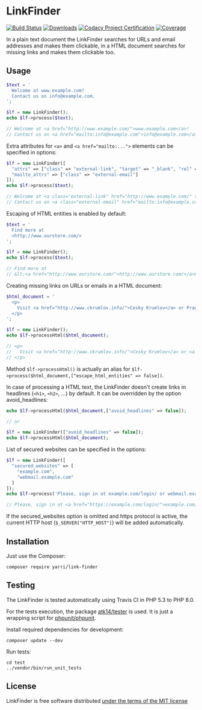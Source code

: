 LinkFinder
==========

[![Build Status](https://travis-ci.com/yarri/LinkFinder.svg?branch=master)](https://travis-ci.com/yarri/LinkFinder)
[![Downloads](https://img.shields.io/packagist/dt/yarri/link-finder.svg)](https://packagist.org/packages/yarri/link-finder)
[![Codacy Project Certification](https://api.codacy.com/project/badge/Grade/e9ba7e40320b41c9a2caff1bcc85f16f)](https://www.codacy.com/app/jaromir.tomek/LinkFinder?utm_source=github.com&amp;utm_medium=referral&amp;utm_content=yarri/LinkFinder&amp;utm_campaign=Badge_Grade)
[![Coverage](https://api.codacy.com/project/badge/Coverage/e9ba7e40320b41c9a2caff1bcc85f16f)](https://www.codacy.com/app/jaromir.tomek/LinkFinder?utm_source=github.com&utm_medium=referral&utm_content=yarri/LinkFinder&utm_campaign=Badge_Coverage)

In a plain text document the LinkFinder searches for URLs and email addresses and makes them clickable, in a HTML document searches for missing links and makes them clickable too.

Usage
-----

```php
$text = '
  Welcome at www.example.com!
  Contact us on info@example.com.
';

$lf = new LinkFinder();
echo $lf->process($text);

// Welcome at <a href="http://www.example.com/">www.example.com</a>!
// Contact us on <a href="mailto:info@example.com">info@example.com</a>.
```

Extra attributes for ```<a>``` and ```<a href="mailto:...">``` elements can be specified in options:

```php
$lf = new LinkFinder([
  "attrs" => ["class" => "external-link", "target" => "_blank", "rel" => "nofollow"],
  "mailto_attrs" => ["class" => "external-email"]
]);
echo $lf->process($text);

// Welcome at <a class="external-link" href="http://www.example.com/" target="_blank" rel="nofollow">www.example.com</a>!
// Contact us on <a class="external-email" href="mailto:info@example.com">info@example.com</a>.
```

Escaping of HTML entities is enabled by default:

```php
$text = '
  Find more at
  <http://www.ourstore.com/>
';

$lf = new LinkFinder();
echo $lf->process($text);

// Find more at
// &lt;<a href="http://www.ourstore.com/">http://www.ourstore.com/</a>&gt;
```

Creating missing links on URLs or emails in a HTML document:

```php
$html_document = '
  <p>
    Visit <a href="http://www.ckrumlov.info/">Cesky Krumlov</a> or Prague.eu.
  </p>
';

$lf = new LinkFinder();
echo $lf->processHtml($html_document);

// <p>
//   Visit <a href="http://www.ckrumlov.info/">Cesky Krumlov</a> or <a href="http://Prague.eu">Prague.eu</a>.
// </p>
```

Method `$lf->processHtml()` is actually an alias for `$lf->process($html_document,["escape_html_entities" => false])`.

In case of processing a HTML text, the LinkFinder doesn't create links in headlines (`<h1>`, `<h2>`, ...) by default. It can be overridden by the option avoid_headlines:

```php
echo $lf->processHtml($html_document,["avoid_headlines" => false]);

// or

$lf = new LinkFinder(["avoid_headlines" => false]);
echo $lf->processHtml($html_document);
```

List of secured websites can be specified in the options:

```php
$lf = new LinkFinder([
  "secured_websites" => [
    "example.com",
    "webmail.example.com"
  ]
]);
echo $lf->process('Please, sign in at example.com/login/ or webmail.example.com');

// Please, sign in at <a href="https://example.com/login/">example.com/login/</a> or <a href="https://webmail.example.com">webmail.example.com</a>
```

If the secured_websites option is omitted and https protocol is active, the current HTTP host (```$_SERVER["HTTP_HOST"]```) will be added automatically.

Installation
------------

Just use the Composer:

    composer require yarri/link-finder

Testing
-------

The LinkFinder is tested automatically using Travis CI in PHP 5.3 to PHP 8.0.

For the tests execution, the package [atk14/tester](https://packagist.org/packages/atk14/tester) is used. It is just a wrapping script for [phpunit/phpunit](https://packagist.org/packages/phpunit/phpunit).

Install required dependencies for development:

    composer update --dev

Run tests:

    cd test
    ../vendor/bin/run_unit_tests

License
-------

LinkFinder is free software distributed [under the terms of the MIT license](http://www.opensource.org/licenses/mit-license)

[//]: # ( vim: set ts=2 et: )

